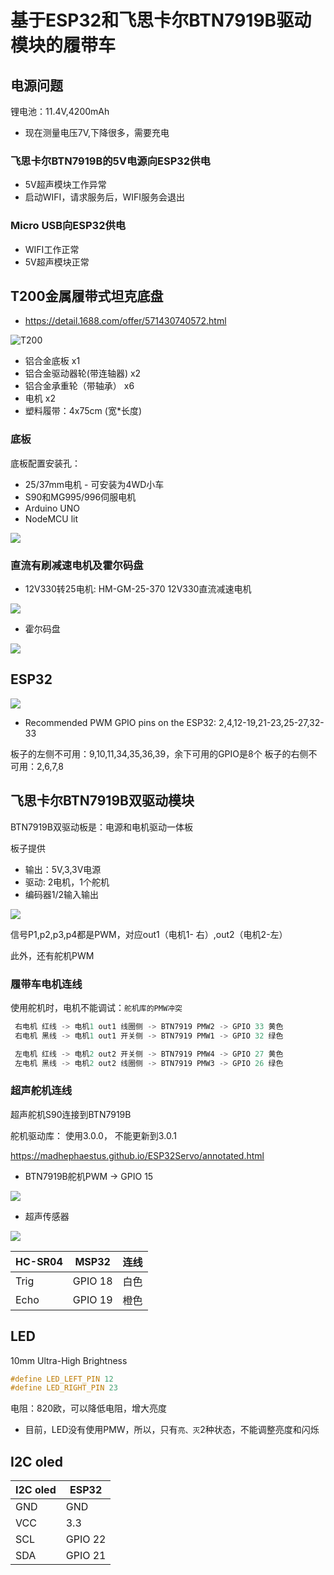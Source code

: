 #  基于ESP32和飞思卡尔BTN7919B驱动模块的履带车

## 电源问题

锂电池：11.4V,4200mAh

* 现在测量电压7V,下降很多，需要充电

### 飞思卡尔BTN7919B的5V电源向ESP32供电

* 5V超声模块工作异常
* 启动WIFI，请求服务后，WIFI服务会退出

### Micro USB向ESP32供电

*  WIFI工作正常
* 5V超声模块正常

## T200金属履带式坦克底盘

* https://detail.1688.com/offer/571430740572.html

![T200](img/T200.jpg)

* 铝合金底板 x1
* 铝合金驱动器轮(带连轴器) x2
* 铝合金承重轮（带轴承） x6
* 电机 x2
* 塑料履带：4x75cm (宽*长度)

### 底板

底板配置安装孔：
 
* 25/37mm电机 - 可安装为4WD小车
* S90和MG995/996伺服电机
* Arduino UNO
* NodeMCU lit

![](img/T200-Chassis.jpg)

### 直流有刷减速电机及霍尔码盘
   
* 12V330转25电机: HM-GM-25-370 12V330直流减速电机

![](img/T200-motor.jpg)

* 霍尔码盘

![](img/T200-hall_sensor.jpg)

## ESP32 

![](img/esp32_pinout.jpg)

* Recommended PWM GPIO pins on the ESP32: 2,4,12-19,21-23,25-27,32-33

板子的左侧不可用：9,10,11,34,35,36,39，余下可用的GPIO是8个
板子的右侧不可用：2,6,7,8

## 飞思卡尔BTN7919B双驱动模块

BTN7919B双驱动板是：电源和电机驱动一体板

板子提供
* 输出：5V,3,3V电源
* 驱动: 2电机，1个舵机
* 编码器1/2输入输出
  
![](img/BTN7919B.jpg)

信号P1,p2,p3,p4都是PWM，对应out1（电机1- 右）,out2（电机2-左）

此外，还有舵机PWM

### 履带车电机连线

使用舵机时，电机不能调试：`舵机库的PMW冲突`

```c
 右电机 红线 -> 电机1 out1 线圈侧 -> BTN7919 PMW2 -> GPIO 33 黄色
 右电机 黑线 -> 电机1 out1 开关侧 -> BTN7919 PMW1 -> GPIO 32 绿色

 左电机 红线 -> 电机2 out2 开关侧 -> BTN7919 PMW4 -> GPIO 27 黄色
 左电机 黑线 -> 电机2 out2 线圈侧 -> BTN7919 PMW3 -> GPIO 26 绿色 
```

### 超声舵机连线

超声舵机S90连接到BTN7919B

舵机驱动库： 使用3.0.0， 不能更新到3.0.1

https://madhephaestus.github.io/ESP32Servo/annotated.html

* BTN7919B舵机PWM -> GPIO 15

![](img/s90_servo.jpg)

* 超声传感器

![](img/hc-sr04.jpg)

| HC-SR04    |  MSP32    | 连线 |  
|-----------|------------|------|
| Trig      |  GPIO 18   | 白色 |
| Echo      |  GPIO 19   | 橙色 |

## LED

10mm Ultra-High Brightness 

```c
#define LED_LEFT_PIN 12
#define LED_RIGHT_PIN 23
```
电阻：820欧，可以降低电阻，增大亮度

* 目前，LED没有使用PMW，所以，只有`亮、灭`2种状态，不能调整亮度和闪烁

## I2C oled  

|I2C oled|	ESP32|
|------|------|
|GND   | GND  |
|VCC   | 3.3  |
|SCL   | GPIO 22|
|SDA   | GPIO 21|




